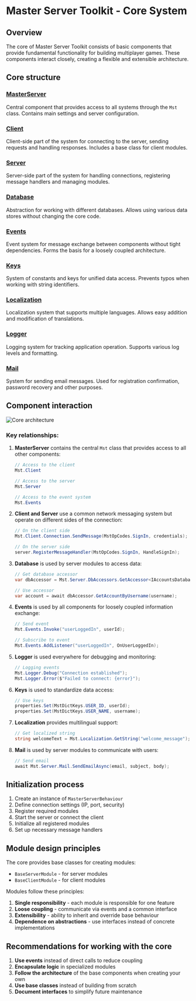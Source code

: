 # Master Server Toolkit - Core System

## Overview
The core of Master Server Toolkit consists of basic components that provide fundamental functionality for building multiplayer games. These components interact closely, creating a flexible and extensible architecture.

## Core structure

### [MasterServer](MasterServer.md)
Central component that provides access to all systems through the `Mst` class. Contains main settings and server configuration.

### [Client](Client.md)
Client-side part of the system for connecting to the server, sending requests and handling responses. Includes a base class for client modules.

### [Server](Server.md)
Server-side part of the system for handling connections, registering message handlers and managing modules.

### [Database](Database.md)
Abstraction for working with different databases. Allows using various data stores without changing the core code.

### [Events](Events.md)
Event system for message exchange between components without tight dependencies. Forms the basis for a loosely coupled architecture.

### [Keys](Keys.md)
System of constants and keys for unified data access. Prevents typos when working with string identifiers.

### [Localization](Localization.md)
Localization system that supports multiple languages. Allows easy addition and modification of translations.

### [Logger](Logger.md)
Logging system for tracking application operation. Supports various log levels and formatting.

### [Mail](Mail.md)
System for sending email messages. Used for registration confirmation, password recovery and other purposes.

## Component interaction

![Core architecture](../Images/core_architecture.png)

### Key relationships:

1. **MasterServer** contains the central `Mst` class that provides access to all other components:
   ```csharp
   // Access to the client
   Mst.Client
   
   // Access to the server
   Mst.Server
   
   // Access to the event system
   Mst.Events
   ```

2. **Client and Server** use a common network messaging system but operate on different sides of the connection:
   ```csharp
   // On the client side
   Mst.Client.Connection.SendMessage(MstOpCodes.SignIn, credentials);
   
   // On the server side
   server.RegisterMessageHandler(MstOpCodes.SignIn, HandleSignIn);
   ```

3. **Database** is used by server modules to access data:
   ```csharp
   // Get database accessor
   var dbAccessor = Mst.Server.DbAccessors.GetAccessor<IAccountsDatabaseAccessor>();
   
   // Use accessor
   var account = await dbAccessor.GetAccountByUsername(username);
   ```

4. **Events** is used by all components for loosely coupled information exchange:
   ```csharp
   // Send event
   Mst.Events.Invoke("userLoggedIn", userId);
   
   // Subscribe to event
   Mst.Events.AddListener("userLoggedIn", OnUserLoggedIn);
   ```

5. **Logger** is used everywhere for debugging and monitoring:
   ```csharp
   // Logging events
   Mst.Logger.Debug("Connection established");
   Mst.Logger.Error($"Failed to connect: {error}");
   ```

6. **Keys** is used to standardize data access:
   ```csharp
   // Use keys
   properties.Set(MstDictKeys.USER_ID, userId);
   properties.Set(MstDictKeys.USER_NAME, username);
   ```

7. **Localization** provides multilingual support:
   ```csharp
   // Get localized string
   string welcomeText = Mst.Localization.GetString("welcome_message");
   ```

8. **Mail** is used by server modules to communicate with users:
   ```csharp
   // Send email
   await Mst.Server.Mail.SendEmailAsync(email, subject, body);
   ```

## Initialization process

1. Create an instance of `MasterServerBehaviour`
2. Define connection settings (IP, port, security)
3. Register required modules
4. Start the server or connect the client
5. Initialize all registered modules
6. Set up necessary message handlers

## Module design principles

The core provides base classes for creating modules:
- `BaseServerModule` - for server modules
- `BaseClientModule` - for client modules

Modules follow these principles:
1. **Single responsibility** - each module is responsible for one feature
2. **Loose coupling** - communicate via events and a common interface
3. **Extensibility** - ability to inherit and override base behaviour
4. **Dependence on abstractions** - use interfaces instead of concrete implementations

## Recommendations for working with the core

1. **Use events** instead of direct calls to reduce coupling
2. **Encapsulate logic** in specialized modules
3. **Follow the architecture** of the base components when creating your own
4. **Use base classes** instead of building from scratch
5. **Document interfaces** to simplify future maintenance
